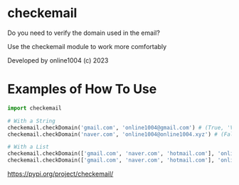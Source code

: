 # checkemail
Do you need to verify the domain used in the email?

Use the checkemail module to work more comfortably

Developed by online1004 (c) 2023

# Examples of How To Use
```python
import checkemail 

# With a String
checkemail.checkDomain('gmail.com', 'online1004@gmail.com') # (True, 'Vaild Domain')
checkemail.checkDomain('naver.com', 'online1004@online1004.xyz') # (False, 'Invaild Domain')

# With a List
checkemail.checkDomain(['gmail.com', 'naver.com', 'hotmail.com'], 'online1004@hotmail.com') # (True, 'Vaild Domain')
checkemail.checkDomain(['gmail.com', 'naver.com', 'hotmail.com'], 'online1004@online1004.xyz') # (False, 'Invaild Domain')
```

https://pypi.org/project/checkemail/
